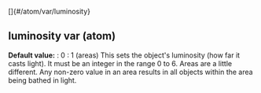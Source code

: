 []{#/atom/var/luminosity}
  ## luminosity var (atom)
  **Default value:**
  :   0
  :   1 (areas)
  This sets the object\'s luminosity (how far it casts light). It must be
  an integer in the range 0 to 6.
  Areas are a little different. Any non-zero value in an area results in
  all objects within the area being bathed in light.